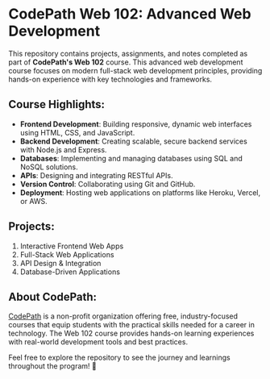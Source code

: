 # CodePath Web 102: Advanced Web Development  

This repository contains projects, assignments, and notes completed as part of **CodePath's Web 102** course. This advanced web development course focuses on modern full-stack web development principles, providing hands-on experience with key technologies and frameworks.

## Course Highlights:
- **Frontend Development**: Building responsive, dynamic web interfaces using HTML, CSS, and JavaScript.
- **Backend Development**: Creating scalable, secure backend services with Node.js and Express.
- **Databases**: Implementing and managing databases using SQL and NoSQL solutions.
- **APIs**: Designing and integrating RESTful APIs.
- **Version Control**: Collaborating using Git and GitHub.
- **Deployment**: Hosting web applications on platforms like Heroku, Vercel, or AWS.

## Projects:
1. Interactive Frontend Web Apps  
2. Full-Stack Web Applications  
3. API Design & Integration  
4. Database-Driven Applications  

## About CodePath:
[CodePath](https://www.codepath.org/courses/web-development) is a non-profit organization offering free, industry-focused courses that equip students with the practical skills needed for a career in technology. The Web 102 course provides hands-on learning experiences with real-world development tools and best practices.

Feel free to explore the repository to see the journey and learnings throughout the program! 🚀
